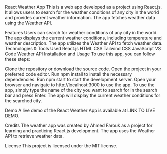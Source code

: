 React Weather App
This is a web app developed as a project using React.js. It allows users to search for the weather conditions of any city in the world and provides current weather information. The app fetches weather data using the Weather API.

Features
Users can search for weather conditions of any city in the world.
The app displays the current weather conditions, including temperature and weather description.
The app utilizes the Weather API to fetch weather data.
Technologies & Tools Used
React.js
HTML
CSS
Tailwind CSS
JavaScript
VS Code
Weather API
Installation and Usage
To use this app, you can follow these steps:

Clone the repository or download the source code.
Open the project in your preferred code editor.
Run npm install to install the necessary dependencies.
Run npm start to start the development server.
Open your browser and navigate to http://localhost:3000 to use the app.
To use the app, simply type the name of the city you want to search for in the search bar and press Enter. The app will display the current weather conditions for the searched city.

Demo
A live demo of the React Weather App is available at LINK TO LIVE DEMO.

Credits
The weather app was created by Ahmed Farouk as a project for learning and practicing React.js development. The app uses the Weather API to retrieve weather data.

License
This project is licensed under the MIT license.
